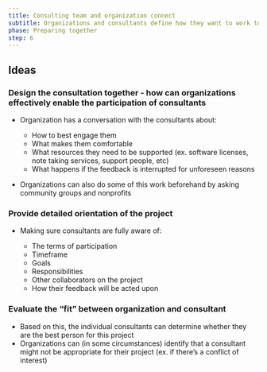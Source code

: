 ```yaml
---
title: Consulting team and organization connect
subtitle: Organizations and consultants define how they want to work together.
phase: Preparing together
step: 6
---
```

## Ideas

### Design the consultation together - how can organizations effectively enable the participation of consultants

* Organization has a conversation with the consultants about:

  * How to best engage them
  * What makes them comfortable
  * What resources they need to be supported (ex. software licenses, note taking services,  support people, etc)
  * What happens if the feedback is interrupted for unforeseen reasons

* Organizations can also do some of this work beforehand by asking community groups and nonprofits

### Provide detailed orientation of the project

* Making sure consultants are fully aware of:

  * The terms of participation
  * Timeframe
  * Goals
  * Responsibilities
  * Other collaborators on the project
  * How their feedback will be acted upon

### Evaluate the “fit” between organization and consultant

* Based on this, the individual consultants can determine whether they are the best person for this project
* Organizations can (in some circumstances) identify that a consultant might not be appropriate for their project (ex. if there’s a conflict of interest)